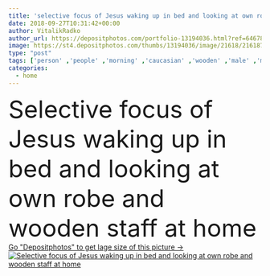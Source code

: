 ```yaml
---
title: 'selective focus of Jesus waking up in bed and looking at own robe and wooden staff at home '
date: 2018-09-27T10:31:42+00:00
author: VitalikRadko
author_url: https://depositphotos.com/portfolio-13194036.html?ref=64678756
image: https://st4.depositphotos.com/thumbs/13194036/image/21618/216187042/api_thumb_450.jpg?forcejpeg=true
type: "post"
tags: ['person' ,'people' ,'morning' ,'caucasian' ,'wooden' ,'male' ,'man' ,'bed' ,'home' ,'indoors' ,'alone' ,'apartment' ,'handsome' ,'bedroom' ,'jesus' ,'bearded' ,'selective focus' ,'long hair' ,'wake up' ,'young adult' ,'jesus robe' ,'jesus staff' ]
categories: 
  - home
---
```

<div aling="center">
            <font size="60"> Selective focus of Jesus waking up in bed and looking at own robe and wooden staff at home</font>   
</div>
<div>
    <a href='https://st4.depositphotos.com/thumbs/13194036/image/21618/216187042/api_thumb_450.jpg?forcejpeg=true?ref=64678756' target=_blank > Go "Depositphotos" to get lage size of this picture ->
        <img href='https://st4.depositphotos.com/thumbs/13194036/image/21618/216187042/api_thumb_450.jpg?forcejpeg=true?ref=64678756' src='https://st4.depositphotos.com/13194036/21618/i/950/depositphotos_216187042-stock-photo-selective-focus-jesus-waking-bed.jpg?forcejpeg=true' alt='Selective focus of Jesus waking up in bed and looking at own robe and wooden staff at home' >
    </a>
</div>
